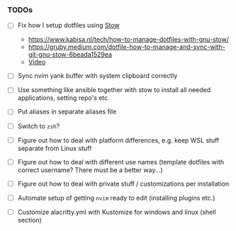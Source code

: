 ### TODOs
* [ ] Fix how I setup dotfiles using [Stow](https://www.gnu.org/software/stow/)
	* https://www.kabisa.nl/tech/how-to-manage-dotfiles-with-gnu-stow/
	* https://gruby.medium.com/dotfile-how-to-manage-and-sync-with-git-gnu-stow-6beada1529ea
	* [Video](https://www.youtube.com/watch?v=tkUllCAGs3c)

* [ ] Sync nvim yank buffer with system clipboard correctly
* [ ] Use something like ansible together with stow to install all needed applications, setting repo's etc.
* [ ] Put aliases in separate aliases file
* [ ] Switch to `zsh`?
* [ ] Figure out how to deal with platform differences, e.g. keep WSL stuff separate from Linux stuff
* [ ] Figure out how to deal with different use names (template dotfiles with correct username? There must be a better way...)
* [ ] Figure out how to deal with private stuff / customizations per installation
* [ ] Automate setup of getting `nvim` ready to edit (installing plugins etc.)
* [ ] Customize alacritty.yml with Kustomize for windows and linux (shell section)
